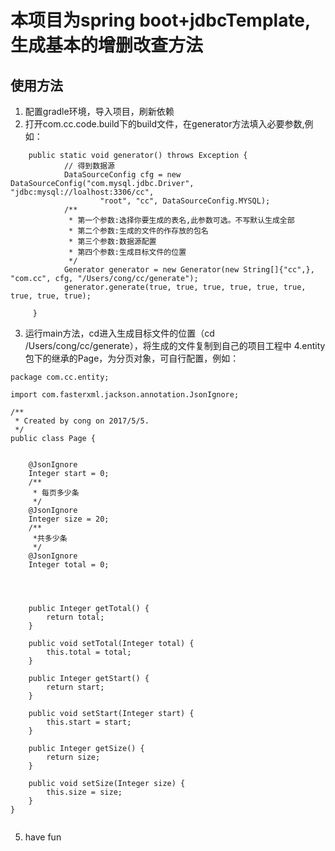 # 本项目为spring boot+jdbcTemplate,生成基本的增删改查方法

## 使用方法
1. 配置gradle环境，导入项目，刷新依赖
2. 打开com.cc.code.build下的build文件，在generator方法填入必要参数,例如：
```
    public static void generator() throws Exception {
            // 得到数据源
            DataSourceConfig cfg = new DataSourceConfig("com.mysql.jdbc.Driver", "jdbc:mysql://loalhost:3306/cc",
                    "root", "cc", DataSourceConfig.MYSQL);
            /**
             * 第一个参数:选择你要生成的表名,此参数可选。不写默认生成全部
             * 第二个参数:生成的文件的作存放的包名
             * 第三个参数:数据源配置
             * 第四个参数:生成目标文件的位置
             */
            Generator generator = new Generator(new String[]{"cc",}, "com.cc", cfg, "/Users/cong/cc/generate");
            generator.generate(true, true, true, true, true, true, true, true, true);
    
     }
```
3. 运行main方法，cd进入生成目标文件的位置（cd /Users/cong/cc/generate），将生成的文件复制到自己的项目工程中
4.entity包下的继承的Page，为分页对象，可自行配置，例如：
```
package com.cc.entity;

import com.fasterxml.jackson.annotation.JsonIgnore;

/**
 * Created by cong on 2017/5/5.
 */
public class Page {


    @JsonIgnore
    Integer start = 0;
    /**
     * 每页多少条
     */
    @JsonIgnore
    Integer size = 20;
    /**
     *共多少条
     */
    @JsonIgnore
    Integer total = 0;




    public Integer getTotal() {
        return total;
    }

    public void setTotal(Integer total) {
        this.total = total;
    }

    public Integer getStart() {
        return start;
    }

    public void setStart(Integer start) {
        this.start = start;
    }

    public Integer getSize() {
        return size;
    }

    public void setSize(Integer size) {
        this.size = size;
    }
}


```

5. have fun

    


